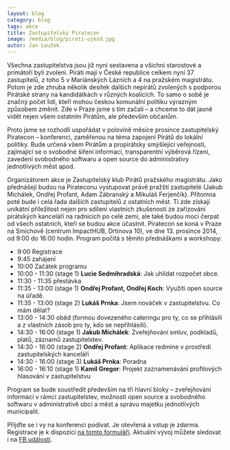 ```yaml
---
layout: blog
category: blog
tags: akce
title: Zastupitelský Piratecon
image: /media/blog/pirati-ujezd.jpg
autor: Jan Loužek
---
```


Všechna zastupitelstva jsou již nyní sestavena a všichni starostové a primátoři byli zvoleni. Piráti mají v České republice celkem nyní 37 zastupitelů, z toho 5 v Mariánských Lázních a 4 na pražském magistrátu. Potom je zde zhruba několik desítek dalších nepirátů zvolených s podporou Pirátské strany na kandidátkách v různých koalicích. To samo o sobě je značný počet lidí, kteří mohou českou komunální politiku výrazným způsobem změnit. Zde v Praze jsme s tím začali – a chceme to dát jasně vidět nejen všem ostatním Pirátům, ale především občanům.

Proto jsme se rozhodli uspořádat v polovině měsíce prosince zastupitelský Piratecon – konferenci, zaměřenou na téma zapojení Pirátů do lokální politiky. Bude určená všem Pirátům a propirátsky smýšlející veřejnosti, zajímající se o svobodné šíření informací, transparentní výběrová řízení, zavedení svobodného softwaru a open source do administrativy jednotlivých měst apod. 

Organizátorem akce je Zastupitelský klub Pirátů pražského magistrátu. Jako přednášejí budou na Pirateconu vystupovat právě pražští zastupitelé (Jakub Michálek, Ondřej Profant, Adam Zábranský a Mikuláš Ferjenčík). Přítomna poté bude i celá řada dalších zastupitelů z ostatních měst. Ti zde získají unikátní příležitost nejen pro sdílení vlastních zkušeností ze zařizování pirátských kanceláří na radnicích po celé zemi, ale také budou moci čerpat od všech ostatních, kteří se budou akce účastnit. Piratecon se koná v Praze na Smíchově (centrum ImpactHUB, Drtinova 10), ve dne 13. prosince 2014, od 9:00 do 16:00 hodin. Program počítá s těmito přednáškami a workshopy: 

* 9:00 Registrace
* 9:45 zahájení
* 10:00 Začátek programu
* 10:00 - 11:30 (stage 1) **Lucie Sedmihradská**: Jak uhlídat rozpočet obce.
* 11:30 - 11:35 přestávka
* 11:35 - 13:00 (stage 1) **Ondřej Profant, Ondřej Koch**: Využití open source na úřadě.
* 11:35 - 13:00 (stage 2) **Lukáš Prnka**: Jsem nováček v zastupitelstvu. Co mám dělat? 
* 13:00 - 14:30 oběd (formou dovezeného cateringu pro ty, co se přihlásili a z vlastních zásob pro ty, kdo se nepřihlásili).
* 14:30 - 16:00 (stage 1) **Jakub Michálek**: Zveřejňování smluv, podkladů, platů, záznamů zastupitelstev.
* 14:30 - 16:00 (stage 2) **Ondřej Profant**: Aplikace redmine v prostředí zastupitelských kanceláří
* 14:30 - 16:00 (stage 3) **Lukáš Prnka**: Poradna
* 16:00 - 16:10 (stage 1) **Kamil Gregor**: Projekt zaznamenávání profilových hlasování v zastupitelstvu

Program se bude soustředit především na tři hlavní bloky – zveřejňování informací v rámci zastupitelstev, možnosti open source a svobodného softwaru v administrativě obcí a měst a správu majetku jednotlivých municipalit.

Přijďte se i vy na konferenci podívat. Je otevřená a vstup je zdarma. Registrace je k dispozici [na tomto formuláři](http://bit.ly/1zMbAyR). Aktuální vývoj můžete sledovat i na [FB události](https://www.facebook.com/events/1575533702676558/).
